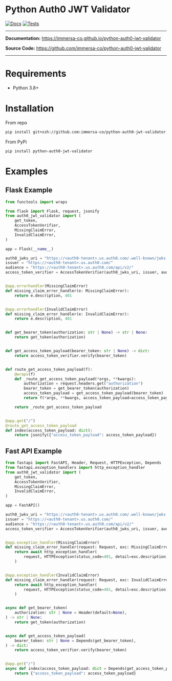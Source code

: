 # Python Auth0 JWT Validator

[![Docs](https://github.com/immersa-co/python-auth0-jwt-validator/actions/workflows/docs.yml/badge.svg)](https://github.com/immersa-co/python-auth0-jwt-validator/actions/workflows/docs.yml)
[![Tests](https://github.com/immersa-co/python-auth0-jwt-validator/actions/workflows/tests.yml/badge.svg)](https://github.com/immersa-co/python-auth0-jwt-validator/actions/workflows/tests.yml)

---

**Documentation:** https://immersa-co.github.io/python-auth0-jwt-validator

**Source Code:** https://github.com/immersa-co/python-auth0-jwt-validator

---

# Requirements

- Python 3.8+

# Installation

From repo

```sh
pip install git+ssh://github.com:immersa-co/python-auth0-jwt-validator.git
```

From PyPi

```
pip install python-auth0-jwt-validator
```

# Examples

## Flask Example

```python
from functools import wraps

from flask import Flask, request, jsonify
from auth0_jwt_validator import (
    get_token,
    AccessTokenVerifier,
    MissingClaimError,
    InvalidClaimError,
)

app = Flask(__name__)

auth0_jwks_uri = "https://<auth0-tenant>.us.auth0.com/.well-known/jwks.json"
issuer = "https://<auth0-tenant>.us.auth0.com/"
audience = "https://<auth0-tenant>.us.auth0.com/api/v2/"
access_token_verifier = AccessTokenVerifier(auth0_jwks_uri, issuer, audience)


@app.errorhandler(MissingClaimError)
def missing_claim_error_handler(e: MissingClaimError):
    return e.description, 401


@app.errorhandler(InvalidClaimError)
def missing_claim_error_handler(e: InvalidClaimError):
    return e.description, 401


def get_bearer_token(authorization: str | None) -> str | None:
    return get_token(authorization)


def get_access_token_payload(bearer_token: str | None) -> dict:
    return access_token_verifier.verify(bearer_token)


def route_get_access_token_payload(f):
    @wraps(f)
    def _route_get_access_token_payload(*args, **kwargs):
        authorization = request.headers.get("authorization")
        bearer_token = get_bearer_token(authorization)
        access_token_payload = get_access_token_payload(bearer_token)
        return f(*args, **kwargs, access_token_payload=access_token_payload)

    return _route_get_access_token_payload


@app.get("/")
@route_get_access_token_payload
def index(access_token_payload: dict):
    return jsonify({"access_token_payload": access_token_payload})
```

## Fast API Example

```python
from fastapi import FastAPI, Header, Request, HTTPException, Depends
from fastapi.exception_handlers import http_exception_handler
from auth0_jwt_validator import (
    get_token,
    AccessTokenVerifier,
    MissingClaimError,
    InvalidClaimError,
)

app = FastAPI()

auth0_jwks_uri = "https://<auth0-tenant>.us.auth0.com/.well-known/jwks.json"
issuer = "https://<auth0-tenant>.us.auth0.com/"
audience = "https://<auth0-tenant>.us.auth0.com/api/v2/"
access_token_verifier = AccessTokenVerifier(auth0_jwks_uri, issuer, audience)


@app.exception_handler(MissingClaimError)
def missing_claim_error_handler(request: Request, exc: MissingClaimError):
    return await http_exception_handler(
        request, HTTPException(status_code=401, detail=exc.description)
    )


@app.exception_handler(InvalidClaimError)
def missing_claim_error_handler(request: Request, exc: InvalidClaimError):
    return await http_exception_handler(
        request, HTTPException(status_code=401, detail=exc.description)
    )


async def get_bearer_token(
    authorization: str | None = Header(default=None),
) -> str | None:
    return get_token(authorization)


async def get_access_token_payload(
    bearer_token: str | None = Depends(get_bearer_token),
) -> dict:
    return access_token_verifier.verify(bearer_token)


@app.get("/")
async def index(access_token_payload: dict = Depends(get_access_token_payload)):
    return {"access_token_payload": access_token_payload}
```
